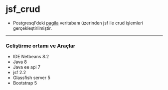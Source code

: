 # jsf_crud

* Postgresql'deki [pagila](https://www.postgresqltutorial.com/postgresql-sample-database/) veritabanı üzerinden jsf ile crud işlemleri gerçekleştirilmiştir.
----

### Geliştirme ortamı ve Araçlar
* IDE Netbeans 8.2
* Java 8
* Java ee api 7
* jsf 2.2
* Glassfish server 5
* Bootstrap 5

